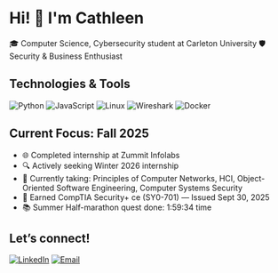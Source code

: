 # Hi! 👋 I'm Cathleen

🎓 Computer Science, Cybersecurity student at Carleton University 
🛡️ Security & Business Enthusiast  

## Technologies & Tools
![Python](https://img.shields.io/badge/-Python-333333?style=flat&logo=python)
![JavaScript](https://img.shields.io/badge/-JavaScript-333333?style=flat&logo=javascript)
![Linux](https://img.shields.io/badge/-Linux-333333?style=flat&logo=linux)
![Wireshark](https://img.shields.io/badge/-Wireshark-333333?style=flat&logo=wireshark)
![Docker](https://img.shields.io/badge/-Docker-333333?style=flat&logo=docker)

## Current Focus: Fall 2025
- 🌐 Completed internship at Zummit Infolabs
- 🔍 Actively seeking Winter 2026 internship
- 🧠 Currently taking: Principles of Computer Networks, HCI, Object-Oriented Software Engineering, Computer Systems Security
- 🏅 Earned CompTIA Security+ ce (SY0-701) — Issued Sept 30, 2025
- 📚 Summer Half-marathon quest done: 1:59:34 time

## Let’s connect!
[![LinkedIn](https://img.shields.io/badge/-LinkedIn-0A66C2?style=flat&logo=linkedin&logoColor=white)](https://www.linkedin.com/in/cathleen-san-buenaventura-42468121b/)
[![Email](https://img.shields.io/badge/-Email-D14836?style=flat&logo=gmail&logoColor=white)](mailto:sanbuenaventuracathleen@gmail.com)
